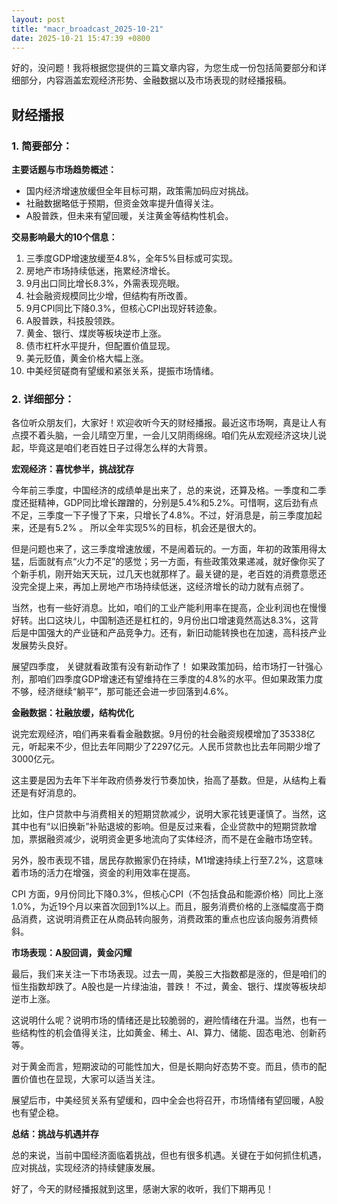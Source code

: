 ```yaml
---
layout: post
title: "macr_broadcast_2025-10-21"
date: 2025-10-21 15:47:39 +0800
---
```


好的，没问题！我将根据您提供的三篇文章内容，为您生成一份包括简要部分和详细部分，内容涵盖宏观经济形势、金融数据以及市场表现的财经播报稿。

## 财经播报

### 1. 简要部分：

**主要话题与市场趋势概述：**

*   国内经济增速放缓但全年目标可期，政策需加码应对挑战。
*   社融数据略低于预期，但资金效率提升值得关注。
*   A股普跌，但未来有望回暖，关注黄金等结构性机会。

**交易影响最大的10个信息：**

1.  三季度GDP增速放缓至4.8%，全年5%目标或可实现。
2.  房地产市场持续低迷，拖累经济增长。
3.  9月出口同比增长8.3%，外需表现亮眼。
4.  社会融资规模同比少增，但结构有所改善。
5.  9月CPI同比下降0.3%，但核心CPI出现好转迹象。
6.  A股普跌，科技股领跌。
7.  黄金、银行、煤炭等板块逆市上涨。
8.  债市杠杆水平提升，但配置价值显现。
9.  美元贬值，黄金价格大幅上涨。
10. 中美经贸磋商有望缓和紧张关系，提振市场情绪。

### 2. 详细部分：

各位听众朋友们，大家好！欢迎收听今天的财经播报。最近这市场啊，真是让人有点摸不着头脑，一会儿晴空万里，一会儿又阴雨绵绵。咱们先从宏观经济这块儿说起，毕竟这是咱们老百姓日子过得怎么样的大背景。

**宏观经济：喜忧参半，挑战犹存**

今年前三季度，中国经济的成绩单是出来了，总的来说，还算及格。一季度和二季度还挺精神，GDP同比增长蹭蹭的，分别是5.4%和5.2%。可惜啊，这后劲有点不足，三季度一下子慢了下来，只增长了4.8%。不过，好消息是，前三季度加起来，还是有5.2% 。 所以全年实现5%的目标，机会还是很大的。

但是问题也来了，这三季度增速放缓，不是闹着玩的。一方面，年初的政策用得太猛，后面就有点“火力不足”的感觉；另一方面，有些政策效果递减，就好像你买了个新手机，刚开始天天玩，过几天也就那样了。最关键的是，老百姓的消费意愿还没完全提上来，再加上房地产市场持续低迷，这经济增长的动力就有点弱了。

当然，也有一些好消息。比如，咱们的工业产能利用率在提高，企业利润也在慢慢好转。出口这块儿，中国制造还是杠杠的，9月份出口增速竟然高达8.3%，这背后是中国强大的产业链和产品竞争力。还有，新旧动能转换也在加速，高科技产业发展势头良好。

展望四季度， 关键就看政策有没有新动作了！ 如果政策加码，给市场打一针强心剂，那咱们四季度GDP增速还有望维持在三季度的4.8%的水平。但如果政策力度不够，经济继续“躺平”，那可能还会进一步回落到4.6%。

**金融数据：社融放缓，结构优化**

说完宏观经济，咱们再来看看金融数据。9月份的社会融资规模增加了35338亿元，听起来不少，但比去年同期少了2297亿元。人民币贷款也比去年同期少增了3000亿元。

这主要是因为去年下半年政府债券发行节奏加快，抬高了基数。但是，从结构上看还是有好消息的。

比如，住户贷款中与消费相关的短期贷款减少，说明大家花钱更谨慎了。当然，这其中也有“以旧换新”补贴退坡的影响。但是反过来看，企业贷款中的短期贷款增加，票据融资减少，说明资金更多地流向了实体经济，而不是在金融市场空转。

另外，股市表现不错，居民存款搬家仍在持续，M1增速持续上行至7.2%，这意味着市场的活力在增强，资金的利用效率在提高。

CPI 方面，9月份同比下降0.3%，但核心CPI（不包括食品和能源价格）同比上涨1.0%，为近19个月以来首次回到1%以上。而且，服务消费价格的上涨幅度高于商品消费，这说明消费正在从商品转向服务，消费政策的重点也应该向服务消费倾斜。

**市场表现：A股回调，黄金闪耀**

最后，我们来关注一下市场表现。过去一周，美股三大指数都是涨的，但是咱们的恒生指数却跌了。A股也是一片绿油油，普跌！ 不过，黄金、银行、煤炭等板块却逆市上涨。

这说明什么呢？说明市场的情绪还是比较脆弱的，避险情绪在升温。当然，也有一些结构性的机会值得关注，比如黄金、稀土、AI、算力、储能、固态电池、创新药等。

对于黄金而言，短期波动的可能性加大，但是长期向好态势不变。而且，债市的配置价值也在显现，大家可以适当关注。

展望后市，中美经贸关系有望缓和，四中全会也将召开，市场情绪有望回暖，A股也有望企稳。

**总结：挑战与机遇并存**

总的来说，当前中国经济面临着挑战，但也有很多机遇。关键在于如何抓住机遇，应对挑战，实现经济的持续健康发展。

好了，今天的财经播报就到这里，感谢大家的收听，我们下期再见！